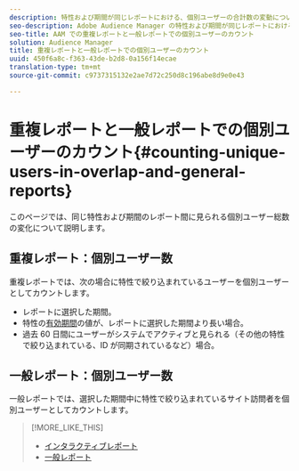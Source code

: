 ```yaml
---
description: 特性および期間が同じレポートにおける、個別ユーザーの合計数の変動について説明します。
seo-description: Adobe Audience Manager の特性および期間が同じレポートにおける、個別ユーザーの合計数の変動について説明します
seo-title: AAM での重複レポートと一般レポートでの個別ユーザーのカウント
solution: Audience Manager
title: 重複レポートと一般レポートでの個別ユーザーのカウント
uuid: 450f6a8c-f363-43de-b2d8-0a156f14ecae
translation-type: tm+mt
source-git-commit: c9737315132e2ae7d72c250d8c196abe8d9e0e43

---
```



# 重複レポートと一般レポートでの個別ユーザーのカウント{#counting-unique-users-in-overlap-and-general-reports}

このページでは、同じ特性および期間のレポート間に見られる個別ユーザー総数の変化について説明します。

<!-- 

c_unique_user_counts.xml

 -->

## 重複レポート：個別ユーザー数

重複レポートでは、次の場合に特性で絞り込まれているユーザーを個別ユーザーとしてカウントします。

* レポートに選択した期間。
* 特性の[有効期間](../features/traits/segment-ttl-explained.md)の値が、レポートに選択した期間より長い場合。
* 過去 60 日間にユーザーがシステムでアクティブと見られる（その他の特性で絞り込まれている、ID が同期されているなど）場合。

## 一般レポート：個別ユーザー数

一般レポートでは、選択した期間中に特性で絞り込まれているサイト訪問者を個別ユーザーとしてカウントします。

>[!MORE_LIKE_THIS]
>
>* [インタラクティブレポート](../reporting/dynamic-reports/dynamic-reports.md#interactive-and-overlap-reports)
>* [一般レポート](../reporting/general-reports.md#general-reports-overview)

